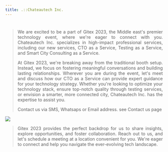 ```yaml
---
title: .::Chateautech Inc.
---
```

#

<blockquote style="text-align: justify;">
We are excited to be a part of Gitex 2023, the Middle east's premier technology event, where we're eager to connect with you. Chateautech Inc. specializes in high-impact professional services, including our new services, CTO as a Service, Testing as a Service, and Smart City Consulting as a Service.

At Gitex 2023, we're breaking away from the traditional booth setup. Instead, we focus on fostering meaningful conversations and building lasting relationships. Wherever you are during the event, let's meet and discuss how our CTO as a Service can provide expert guidance for your technology strategy. Whether you're looking to optimize your technology stack, ensure top-notch quality through testing services, or envision a smarter, more connected city, Chateautech Inc. has the expertise to assist you.

Contact us via SMS, Whatsaps or Email address. see Contact us page
</blockquote>

<div data-type="logo">
      <a href="https://www.gitex.com/" target="new"><img style="background-position: center center;background-repeat: no-repeat;" data-setting="border" src="../img/gitex.png"></a>
 </div>

<blockquote style="text-align: justify;">
Gitex 2023 provides the perfect backdrop for us to share insights, explore opportunities, and foster collaboration. Reach out to us, and let's schedule a meeting at a location convenient for you. We're eager to connect and help you navigate the ever-evolving tech landscape.
</blockquote>
